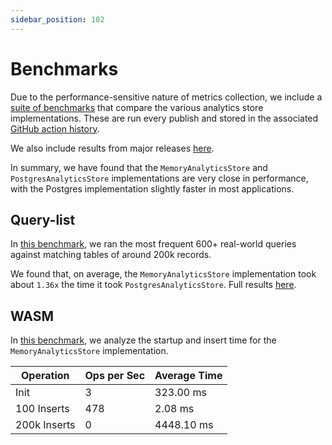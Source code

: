 ```yaml
---
sidebar_position: 102
---
```


# Benchmarks

Due to the performance-sensitive nature of metrics collection, we include a [suite of benchmarks](https://github.com/powerhouse-inc/analytics-engine/tree/main/benchmarks) that compare the various analytics store implementations. These are run every publish and stored in the associated [GitHub action history](https://github.com/powerhouse-inc/analytics-engine/actions/runs/12123429624/job/33798972072).

We also include results from major releases [here](https://github.com/powerhouse-inc/analytics-engine/tree/main/benchmarks/results).

In summary, we have found that the `MemoryAnalyticsStore` and `PostgresAnalyticsStore` implementations are very close in performance, with the Postgres implementation slightly faster in most applications.

## Query-list

In [this benchmark](https://github.com/powerhouse-inc/analytics-engine/blob/main/benchmarks/results/query-list/), we ran the most frequent 600+ real-world queries against matching tables of around 200k records.

We found that, on average, the `MemoryAnalyticsStore` implementation took about `1.36x` the time it took `PostgresAnalyticsStore`. Full results [here](https://github.com/powerhouse-inc/analytics-engine/blob/main/benchmarks/results/query-list/pglite.txt).

## WASM

In [this benchmark](https://github.com/powerhouse-inc/analytics-engine/blob/main/benchmarks/results/wasm/), we analyze the startup and insert time for the `MemoryAnalyticsStore` implementation.

| Operation    | Ops per Sec | Average Time |
| ------------ | ----------- | ------------ |
| Init         | 3           | 323.00 ms    |
| 100 Inserts  | 478         | 2.08 ms      |
| 200k Inserts | 0           | 4448.10 ms   |